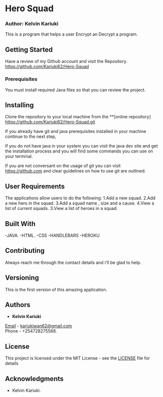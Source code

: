 # Hero Squad
### Author: Kelvin Kariuki

This is a program that helps a user Encrypt an Decrypt a program.

## Getting Started
Have a review of my Github account and visit the Repository.
https://github.com/Kariuki62/Hero-Squad

### Prerequisites

You must install required Java files so that you can review the project.

## Installing

Clone the repository to your local machine from the **[online repository]
https://github.com/Kariuki62/Hero-Squad.git

If you already have git and java prerequisites installed in your machine continue to the next step,

If you do not have java in your system you can visit the java dev site and get the installation process and you will find some commands you can use on your terminal.

If you are not conversant on the usage of git you can visit https://github.com and clear guidelines on how to use git are outlined.

## User Requirements

The applications allow users to do the following:
1.Add a new squad.
2.Add a new hero in the squad.
3.Add a squad name , size and a cause.
4.View a list of current squads.
3.View a list of heroes in a squad.

## Built With
-JAVA.
-HTML.
-CSS
-HANDLEBARS
-HEROKU

## Contributing

Always reach me through the contact details and i'll be glad to help.

## Versioning

This is the first version of this amazing application.

## Authors

- **Kelvin Kariuki**

[Email](https://mail.google.com) - kariukiwan62@gmail.com <br>
Phone - +254728275588.

## License

This project is licensed under the MIT License - see the [LICENSE](LICENSE) file for details

## Acknowledgments

- Kelvin Kariuki.
